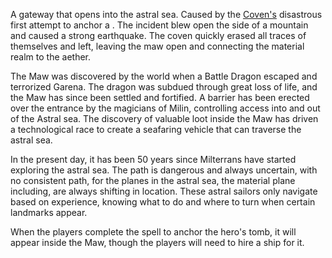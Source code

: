 A gateway that opens into the astral sea. Caused by the [Coven's](Dungeons%20and%20Dragons/7.%20Factions/Coven%20of%20the%20Shadow%20Queen/Coven%20of%20the%20Shadow%20Queen.md) disastrous first attempt to anchor a [](Dungeons%20and%20Dragons/3.%20Encounters/Cool%20ideas.md#Tomb%20of%20Heroes|Hero's%20Tomb). The incident blew open the side of a mountain and caused a strong earthquake. The coven quickly erased all traces of themselves and left, leaving the maw open and connecting the material realm to the aether. 

The Maw was discovered by the world when a Battle Dragon escaped and terrorized Garena. The dragon was subdued through great loss of life, and the Maw has since been settled and fortified. A barrier has been erected over the entrance by the magicians of Milin, controlling access into and out of the Astral sea. The discovery of valuable loot inside the Maw has driven a technological race to create a seafaring vehicle that can traverse the astral sea.

In the present day, it has been 50 years since Milterrans have started exploring the astral sea. The path is dangerous and always uncertain, with no consistent path, for the planes in the astral sea, the material plane including, are always shifting in location. These astral sailors only navigate based on experience, knowing what to do and where to turn when certain landmarks appear.

When the players complete the spell to anchor the hero's tomb, it will appear inside the Maw, though the players will need to hire a ship for it.
